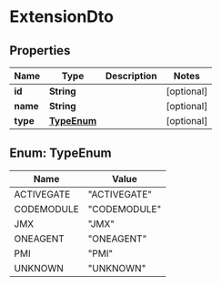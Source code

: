 

# ExtensionDto


## Properties

| Name | Type | Description | Notes |
|------------ | ------------- | ------------- | -------------|
|**id** | **String** |  |  [optional] |
|**name** | **String** |  |  [optional] |
|**type** | [**TypeEnum**](#TypeEnum) |  |  [optional] |



## Enum: TypeEnum

| Name | Value |
|---- | -----|
| ACTIVEGATE | &quot;ACTIVEGATE&quot; |
| CODEMODULE | &quot;CODEMODULE&quot; |
| JMX | &quot;JMX&quot; |
| ONEAGENT | &quot;ONEAGENT&quot; |
| PMI | &quot;PMI&quot; |
| UNKNOWN | &quot;UNKNOWN&quot; |



